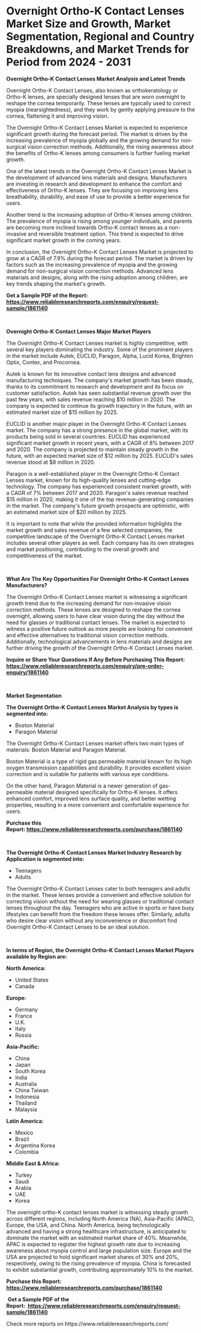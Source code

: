 <p><h1>Overnight Ortho-K Contact Lenses Market Size and Growth, Market Segmentation, Regional and Country Breakdowns, and Market Trends for Period from 2024 -  2031</h1></p><p><strong>Overnight Ortho-K Contact Lenses Market Analysis and Latest Trends</strong></p>
<p><p>Overnight Ortho-K Contact Lenses, also known as orthokeratology or Ortho-K lenses, are specially designed lenses that are worn overnight to reshape the cornea temporarily. These lenses are typically used to correct myopia (nearsightedness), and they work by gently applying pressure to the cornea, flattening it and improving vision.</p><p>The Overnight Ortho-K Contact Lenses Market is expected to experience significant growth during the forecast period. The market is driven by the increasing prevalence of myopia globally and the growing demand for non-surgical vision correction methods. Additionally, the rising awareness about the benefits of Ortho-K lenses among consumers is further fueling market growth.</p><p>One of the latest trends in the Overnight Ortho-K Contact Lenses Market is the development of advanced lens materials and designs. Manufacturers are investing in research and development to enhance the comfort and effectiveness of Ortho-K lenses. They are focusing on improving lens breathability, durability, and ease of use to provide a better experience for users.</p><p>Another trend is the increasing adoption of Ortho-K lenses among children. The prevalence of myopia is rising among younger individuals, and parents are becoming more inclined towards Ortho-K contact lenses as a non-invasive and reversible treatment option. This trend is expected to drive significant market growth in the coming years.</p><p>In conclusion, the Overnight Ortho-K Contact Lenses Market is projected to grow at a CAGR of 7.9% during the forecast period. The market is driven by factors such as the increasing prevalence of myopia and the growing demand for non-surgical vision correction methods. Advanced lens materials and designs, along with the rising adoption among children, are key trends shaping the market's growth.</p></p>
<p><strong>Get a Sample PDF of the Report:&nbsp; <a href="https://www.reliableresearchreports.com/enquiry/request-sample/1861140">https://www.reliableresearchreports.com/enquiry/request-sample/1861140</a></strong></p>
<p>&nbsp;</p>
<p><strong>Overnight Ortho-K Contact Lenses Major Market Players</strong></p>
<p><p>The Overnight Ortho-K Contact Lenses market is highly competitive, with several key players dominating the industry. Some of the prominent players in the market include Autek, EUCLID, Paragon, Alpha, Lucid Korea, Brighten Optix, Contex, and Procornea.</p><p>Autek is known for its innovative contact lens designs and advanced manufacturing techniques. The company's market growth has been steady, thanks to its commitment to research and development and its focus on customer satisfaction. Autek has seen substantial revenue growth over the past few years, with sales revenue reaching $10 million in 2020. The company is expected to continue its growth trajectory in the future, with an estimated market size of $15 million by 2025.</p><p>EUCLID is another major player in the Overnight Ortho-K Contact Lenses market. The company has a strong presence in the global market, with its products being sold in several countries. EUCLID has experienced significant market growth in recent years, with a CAGR of 8% between 2017 and 2020. The company is projected to maintain steady growth in the future, with an expected market size of $12 million by 2025. EUCLID's sales revenue stood at $8 million in 2020.</p><p>Paragon is a well-established player in the Overnight Ortho-K Contact Lenses market, known for its high-quality lenses and cutting-edge technology. The company has experienced consistent market growth, with a CAGR of 7% between 2017 and 2020. Paragon's sales revenue reached $15 million in 2020, making it one of the top revenue-generating companies in the market. The company's future growth prospects are optimistic, with an estimated market size of $20 million by 2025.</p><p>It is important to note that while the provided information highlights the market growth and sales revenue of a few selected companies, the competitive landscape of the Overnight Ortho-K Contact Lenses market includes several other players as well. Each company has its own strategies and market positioning, contributing to the overall growth and competitiveness of the market.</p></p>
<p>&nbsp;</p>
<p><strong>What Are The Key Opportunities For Overnight Ortho-K Contact Lenses Manufacturers?</strong></p>
<p><p>The Overnight Ortho-K Contact Lenses market is witnessing a significant growth trend due to the increasing demand for non-invasive vision correction methods. These lenses are designed to reshape the cornea overnight, allowing users to have clear vision during the day without the need for glasses or traditional contact lenses. The market is expected to witness a positive future outlook as more people are looking for convenient and effective alternatives to traditional vision correction methods. Additionally, technological advancements in lens materials and designs are further driving the growth of the Overnight Ortho-K Contact Lenses market.</p></p>
<p><strong>Inquire or Share Your Questions If Any Before Purchasing This Report: <a href="https://www.reliableresearchreports.com/enquiry/pre-order-enquiry/1861140">https://www.reliableresearchreports.com/enquiry/pre-order-enquiry/1861140</a></strong></p>
<p>&nbsp;</p>
<p><strong>Market Segmentation</strong></p>
<p><strong>The Overnight Ortho-K Contact Lenses Market Analysis by types is segmented into:</strong></p>
<p><ul><li>Boston Material</li><li>Paragon Material</li></ul></p>
<p><p>The Overnight Ortho-K Contact Lenses market offers two main types of materials: Boston Material and Paragon Material. </p><p>Boston Material is a type of rigid gas permeable material known for its high oxygen transmission capabilities and durability. It provides excellent vision correction and is suitable for patients with various eye conditions.</p><p>On the other hand, Paragon Material is a newer generation of gas-permeable material designed specifically for Ortho-K lenses. It offers enhanced comfort, improved lens surface quality, and better wetting properties, resulting in a more convenient and comfortable experience for users.</p></p>
<p><strong>Purchase this Report:&nbsp;<a href="https://www.reliableresearchreports.com/purchase/1861140">https://www.reliableresearchreports.com/purchase/1861140</a></strong></p>
<p>&nbsp;</p>
<p><strong>The Overnight Ortho-K Contact Lenses Market Industry Research by Application is segmented into:</strong></p>
<p><ul><li>Teenagers</li><li>Adults</li></ul></p>
<p><p>The Overnight Ortho-K Contact Lenses cater to both teenagers and adults in the market. These lenses provide a convenient and effective solution for correcting vision without the need for wearing glasses or traditional contact lenses throughout the day. Teenagers who are active in sports or have busy lifestyles can benefit from the freedom these lenses offer. Similarly, adults who desire clear vision without any inconvenience or discomfort find Overnight Ortho-K Contact Lenses to be an ideal solution.</p></p>
<p>&nbsp;</p>
<p><strong>In terms of Region, the Overnight Ortho-K Contact Lenses Market Players available by Region are:</strong></p>
<p>
    <p> <strong> North America: </strong>
        <ul>
            <li>United States</li>
            <li>Canada</li>
        </ul>
        </p> 
    <p> <strong> Europe: </strong>
        <ul>
            <li>Germany</li>
            <li>France</li>
            <li>U.K.</li>
            <li>Italy</li>
            <li>Russia</li>
        </ul>
        </p> 
    <p> <strong> Asia-Pacific: </strong>
        <ul>
            <li>China</li>
            <li>Japan</li>
            <li>South Korea</li>
            <li>India</li>
            <li>Australia</li>
            <li>China Taiwan</li>
            <li>Indonesia</li>
            <li>Thailand</li>
            <li>Malaysia</li>
        </ul>
        </p> 
    <p> <strong> Latin America: </strong>
        <ul>
            <li>Mexico</li>
            <li>Brazil</li>
            <li>Argentina Korea</li>
            <li>Colombia</li>
        </ul>
        </p> 
    <p> <strong> Middle East & Africa: </strong>
        <ul>
            <li>Turkey</li>
            <li>Saudi</li>
            <li>Arabia</li>
            <li>UAE</li>
            <li>Korea</li>
        </ul>
    </p>
    </p>
<p><p>The overnight ortho-K contact lenses market is witnessing steady growth across different regions, including North America (NA), Asia-Pacific (APAC), Europe, the USA, and China. North America, being technologically advanced and having a strong healthcare infrastructure, is anticipated to dominate the market with an estimated market share of 40%. Meanwhile, APAC is expected to register the highest growth rate due to increasing awareness about myopia control and large population size. Europe and the USA are projected to hold significant market shares of 30% and 20%, respectively, owing to the rising prevalence of myopia. China is forecasted to exhibit substantial growth, contributing approximately 10% to the market.</p></p>
<p><strong>Purchase this Report: <a href="https://www.reliableresearchreports.com/purchase/1861140">https://www.reliableresearchreports.com/purchase/1861140</a></strong></p>
<p>&nbsp;<strong>Get a Sample PDF of the Report:&nbsp;&nbsp;<a href="https://www.reliableresearchreports.com/enquiry/request-sample/1861140">https://www.reliableresearchreports.com/enquiry/request-sample/1861140</a></strong></p>
<p><strong></strong></p>
<p>Check more reports on https://www.reliableresearchreports.com/</p>